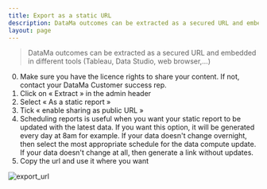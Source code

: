 ```yaml
---
title: Export as a static URL
description: DataMa outcomes can be extracted as a secured URL and embedded in different tools (Tableau, Data Studio, web browser,…).
layout: page
---
```


> DataMa outcomes can be extracted as a secured URL and embedded in different tools (Tableau, Data Studio, web browser,…)

0. Make sure you have the licence rights to share your content. If not, contact your DataMa Customer success rep.
1. Click on « Extract » in the admin header
2. Select « As a static report »
3. Tick « enable sharing as public URL »
4. Scheduling reports is useful when you want your static report to be updated with the latest data. If you want this option, it will be generated every day at 8am for example. If your data doesn't change overnight, then select the most appropriate schedule for the data compute update. If your data doesn't change at all, then generate a link without updates.
5. Copy the url and use it where you want

![export_url]({{site.url}}{{site.baseurl}}/core_app/header/export_results/images/export_static_url.gif)